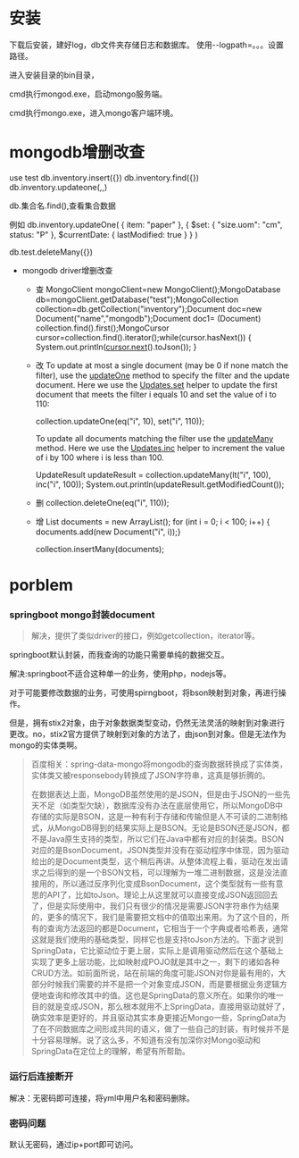 # 安装

下载后安装，建好log，db文件夹存储日志和数据库。
使用--logpath=。。。设置路径。

进入安装目录的bin目录，

cmd执行mongod.exe，启动mongo服务端。

cmd执行mongo.exe，进入mongo客户端环境。

# mongodb增删改查

use test
db.inventory.insert({})
db.inventory.find({})
db.inventory.updateone(<filter>,<update>,<options>)

db.集合名.find(),查看集合数据

例如
db.inventory.updateOne(
   { item: "paper" },
   {
     $set: { "size.uom": "cm", status: "P" },
     $currentDate: { lastModified: true }
   }
)

db.test.deleteMany({})

- mongodb driver增删改查

  - 查
    MongoClient mongoClient=new MongoClient();MongoDatabase db=mongoClient.getDatabase("test");MongoCollection collection=db.getCollection("inventory");Document doc=new Document("name","mongodb");Document doc1= (Document) collection.find().first();MongoCursor<Document> cursor=collection.find().iterator();while(cursor.hasNext())
    {
        System.out.println([cursor.next](http://cursor.next/)().toJson());
    }

    

  - 改
    To update at most a single document (may be 0 if none match the filter), use the [updateOne](http://api.mongodb.com/java/3.3/?com/mongodb/client/MongoCollection.html#updateOne-org.bson.conversions.Bson-org.bson.conversions.Bson-) method to specify the filter and the update document. Here we use the [Updates.set](http://mongodb.github.io/mongo-java-driver/3.3/builders/updates/#set) helper to update the first document that meets the filter i equals 10 and set the value of i to 110:

    collection.updateOne(eq("i", 10), set("i", 110));

    To update all documents matching the filter use the [updateMany](http://api.mongodb.com/java/3.3/?com/mongodb/async/client/MongoCollection.html#updateMany-org.bson.conversions.Bson-org.bson.conversions.Bson-) method. Here we use the [Updates.inc](http://mongodb.github.io/mongo-java-driver/3.3/builders/updates/#increment) helper to increment the value of i by 100 where i is less than 100.

    UpdateResult updateResult = collection.updateMany(lt("i", 100), inc("i", 100));
    System.out.println(updateResult.getModifiedCount());

  - 删
    collection.deleteOne(eq("i", 110));

  - 增
    List<Document> documents = new ArrayList<Document>();
    for (int i = 0; i < 100; i++) {    documents.add(new Document("i", i));}

    collection.insertMany(documents);
    ​

# porblem

### springboot mongo封装document

>解决，提供了类似driver的接口，例如getcollection，iterator等。

springboot默认封装，而我查询的功能只需要单纯的数据交互。

解决:springboot不适合这种单一的业务，使用php，nodejs等。

对于可能要修改数据的业务，可使用spirngboot，将bson映射到对象，再进行操作。

但是，拥有stix2对象，由于对象数据类型变动，仍然无法灵活的映射到对象进行更改。no，stix2官方提供了映射到对象的方法了，由json到对象。但是无法作为mongo的实体类啊。

>百度相关：spring-data-mongo将mongodb的查询数据转换成了实体类，实体类又被responsebody转换成了JSON字符串，这真是够折腾的。
>
>在数据表达上面，MongoDB虽然使用的是JSON，但是由于JSON的一些先天不足（如类型欠缺），数据库没有办法在底层使用它，所以MongoDB中存储的实际是BSON，这是一种有利于存储和传输但是人不可读的二进制格式，从MongoDB得到的结果实际上是BSON。无论是BSON还是JSON，都不是Java原生支持的类型，所以它们在Java中都有对应的封装类。BSON对应的是BsonDocument，JSON类型并没有在驱动程序中体现，因为驱动给出的是Document类型，这个稍后再讲。从整体流程上看，驱动在发出请求之后得到的是一个BSON文档，可以理解为一堆二进制数据，这是没法直接用的，所以通过反序列化变成BsonDocument，这个类型就有一些有意思的API了，比如toJson。理论上从这里就可以直接变成JSON返回回去了，但是实际使用中，我们只有很少的情况是需要JSON字符串作为结果的，更多的情况下，我们是需要把文档中的值取出来用。为了这个目的，所有的查询方法返回的都是Document，它相当于一个字典或者哈希表，通常这就是我们使用的基础类型，同样它也是支持toJson方法的。下面才说到SpringData，它比驱动位于更上层，实际上是调用驱动然后在这个基础上实现了更多上层功能，比如映射成POJO就是其中之一，剩下的诸如各种CRUD方法。如前面所说，站在前端的角度可能JSON对你是最有用的，大部分时候我们需要的并不是把一个对象变成JSON，而是要根据业务逻辑方便地查询和修改其中的值。这也是SpringData的意义所在。如果你的唯一目的就是变成JSON，那么根本就用不上SpringData，直接用驱动就好了，确实效率是更好的，并且驱动其实本身更接近Mongo一些，SpringData为了在不同数据库之间形成共同的语义，做了一些自己的封装，有时候并不是十分容易理解。说了这么多，不知道有没有加深你对Mongo驱动和SpringData在定位上的理解，希望有所帮助。

### 运行后连接断开

解决：无密码即可连接，将yml中用户名和密码删除。

### 密码问题

默认无密码，通过ip+port即可访问。